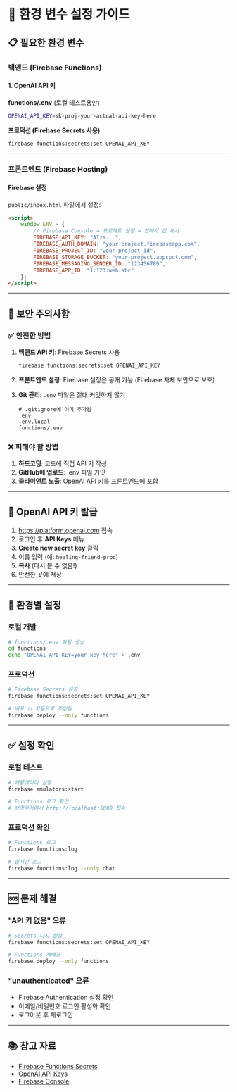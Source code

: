 # 🔧 환경 변수 설정 가이드

## 📋 필요한 환경 변수

### 백엔드 (Firebase Functions)

#### 1. OpenAI API 키

**functions/.env** (로컬 테스트용만)
```bash
OPENAI_API_KEY=sk-proj-your-actual-api-key-here
```

**프로덕션 (Firebase Secrets 사용)**
```bash
firebase functions:secrets:set OPENAI_API_KEY
```

---

### 프론트엔드 (Firebase Hosting)

#### Firebase 설정

`public/index.html` 파일에서 설정:

```html
<script>
    window.ENV = {
        // Firebase Console → 프로젝트 설정 → 앱에서 값 복사
        FIREBASE_API_KEY: "AIza...",
        FIREBASE_AUTH_DOMAIN: "your-project.firebaseapp.com",
        FIREBASE_PROJECT_ID: "your-project-id",
        FIREBASE_STORAGE_BUCKET: "your-project.appspot.com",
        FIREBASE_MESSAGING_SENDER_ID: "123456789",
        FIREBASE_APP_ID: "1:123:web:abc"
    };
</script>
```

---

## 🔐 보안 주의사항

### ✅ 안전한 방법

1. **백엔드 API 키**: Firebase Secrets 사용
   ```bash
   firebase functions:secrets:set OPENAI_API_KEY
   ```

2. **프론트엔드 설정**: Firebase 설정은 공개 가능 (Firebase 자체 보안으로 보호)

3. **Git 관리**: `.env` 파일은 절대 커밋하지 않기
   ```
   # .gitignore에 이미 추가됨
   .env
   .env.local
   functions/.env
   ```

### ❌ 피해야 할 방법

1. **하드코딩**: 코드에 직접 API 키 작성
2. **GitHub에 업로드**: .env 파일 커밋
3. **클라이언트 노출**: OpenAI API 키를 프론트엔드에 포함

---

## 📝 OpenAI API 키 발급

1. https://platform.openai.com 접속
2. 로그인 후 **API Keys** 메뉴
3. **Create new secret key** 클릭
4. 이름 입력 (예: `healing-friend-prod`)
5. **복사** (다시 볼 수 없음!)
6. 안전한 곳에 저장

---

## 🔄 환경별 설정

### 로컬 개발

```bash
# functions/.env 파일 생성
cd functions
echo "OPENAI_API_KEY=your_key_here" > .env
```

### 프로덕션

```bash
# Firebase Secrets 설정
firebase functions:secrets:set OPENAI_API_KEY

# 배포 시 자동으로 주입됨
firebase deploy --only functions
```

---

## ✅ 설정 확인

### 로컬 테스트

```bash
# 에뮬레이터 실행
firebase emulators:start

# Functions 로그 확인
# 브라우저에서 http://localhost:5000 접속
```

### 프로덕션 확인

```bash
# Functions 로그
firebase functions:log

# 실시간 로그
firebase functions:log --only chat
```

---

## 🆘 문제 해결

### "API 키 없음" 오류

```bash
# Secrets 다시 설정
firebase functions:secrets:set OPENAI_API_KEY

# Functions 재배포
firebase deploy --only functions
```

### "unauthenticated" 오류

- Firebase Authentication 설정 확인
- 이메일/비밀번호 로그인 활성화 확인
- 로그아웃 후 재로그인

---

## 📚 참고 자료

- [Firebase Functions Secrets](https://firebase.google.com/docs/functions/config-env?gen=2nd#secret-manager)
- [OpenAI API Keys](https://platform.openai.com/api-keys)
- [Firebase Console](https://console.firebase.google.com)

